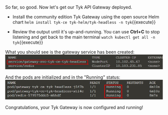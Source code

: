So far, so good. Now let's get our Tyk API Gateway deployed.

*  Install the community edition Tyk Gateway using the open source Helm chart
`helm install tyk-ce tyk-helm/tyk-headless -n tyk`{{execute}}
	
*  Review the output until it's up-and-running. You can use **Ctrl+C** to stop listening and get back to the main terminal
`watch kubectl get all -n tyk`{{execute}}
	
What you should see is the gateway service has been created:
![Gateway service](./assets/step3_service.png)

And the pods are initialized and in the "Running" status:
![Gateway service](./assets/step3_pod_status.png)

Congratulations, your Tyk Gateway is now configured and running!

